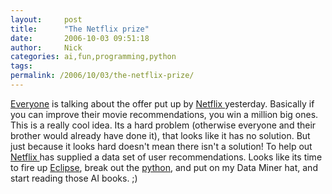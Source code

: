 ```yaml
---
layout:     post
title:      "The Netflix prize"
date:       2006-10-03 09:51:18
author:     Nick
categories: ai,fun,programming,python
tags:  
permalink: /2006/10/03/the-netflix-prize/
---
```

[Everyone](http://www.techcrunch.com/2006/10/02/movietally-netflixs-missing-features/) is talking about the offer put up by [Netflix ](http://netflixprize.com/)yesterday. Basically if you can improve their movie recommendations, you win a million big ones. This is a really cool idea. Its a hard problem (otherwise everyone and their brother would already have done it), that looks like it has no solution. But just because it looks hard doesn't mean there isn't a solution! To help out [Netflix ](http://www.netflix.com/Default)has supplied a data set of user recommendations. Looks like its time to fire up [Eclipse](http://eclipse.org), break out the [python](http://python.org), and put on my Data Miner hat, and start reading those AI books. ;)
